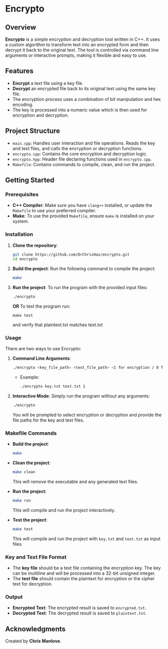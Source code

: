 # Encrypto

## Overview

**Encrypto** is a simple encryption and decryption tool written in C++. It uses a custom algorithm to transform text into an encrypted form and then decrypt it back to the original text. The tool is controlled via command line arguments or interactive prompts, making it flexible and easy to use.

## Features

- **Encrypt** a text file using a key file.
- **Decrypt** an encrypted file back to its original text using the same key file.
- The encryption process uses a combination of bit manipulation and hex encoding.
- The key is processed into a numeric value which is then used for encryption and decryption.

## Project Structure

- `main.cpp`: Handles user interaction and file operations. Reads the key and text files, and calls the encryption or decryption functions.
- `encrypto.cpp`: Contains the core encryption and decryption logic.
- `encrypto.hpp`: Header file declaring functions used in `encrypto.cpp`.
- `Makefile`: Contains commands to compile, clean, and run the project.

## Getting Started

### Prerequisites

- **C++ Compiler**: Make sure you have `clang++` installed, or update the `Makefile` to use your preferred compiler.
- **Make**: To use the provided `Makefile`, ensure `make` is installed on your system.

### Installation

1. **Clone the repository**:
   ```bash
   git clone https://github.com/DrChrisHax/encrypto.git
   cd encrypto
   ```

2. **Build the project**:
   Run the following command to compile the project:
   ```bash
   make
   ```

3. **Run the project**:
   To run the program with the provided input files:
   ```bash
   ./encrypto
   ```
   **OR**
   To test the program run:
   ```
   make test
   ```
   and verify that plaintext.txt matches text.txt

### Usage

There are two ways to use Encrypto:

1. **Command Line Arguments**:
   ```bash
   ./encrypto <key_file_path> <text_file_path> <1 for encryption / 0 for decryption>
   ```
   - Example:
     ```bash
     ./encrypto key.txt text.txt 1
     ```

2. **Interactive Mode**:
   Simply run the program without any arguments:
   ```bash
   ./encrypto
   ```
   You will be prompted to select encryption or decryption and provide the file paths for the key and text files.

### Makefile Commands

- **Build the project**:
  ```bash
  make
  ```
- **Clean the project**:
  ```bash
  make clean
  ```
  This will remove the executable and any generated text files.
  
- **Run the project**:
  ```bash
  make run
  ```
  This will compile and run the project interactively.

- **Test the project**:
  ```bash
  make test
  ```
  This will compile and run the project with `key.txt` and `text.txt` as input files.

### Key and Text File Format

- The **key file** should be a text file containing the encryption key. The key can be multiline and will be processed into a 32-bit unsigned integer.
- The **text file** should contain the plaintext for encryption or the cipher text for decryption.

### Output

- **Encrypted Text**: The encrypted result is saved to `encrypted.txt`.
- **Decrypted Text**: The decrypted result is saved to `plaintext.txt`.

## Acknowledgments

Created by **Chris Manlove**.
